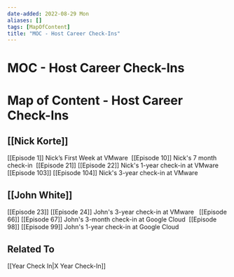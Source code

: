```yaml
---
date-added: 2022-08-29 Mon
aliases: []
tags: [MapOfContent]
title: "MOC - Host Career Check-Ins"
---
```


# MOC - Host Career Check-Ins

 # Map of Content - Host Career Check-Ins

## [[Nick Korte]]
[[Episode 1]] 
	Nick’s First Week at VMware 
[[Episode 10]] 
	Nick's 7 month check-in 
[[Episode 21]] [[Episode 22]] 
	Nick's 1-year check-in at VMware
[[Episode 103]] [[Episode 104]]
	Nick's 3-year check-in at VMware

## [[John White]] 
[[Episode 23]] [[Episode 24]]
	John's 3-year check-in at VMware  
[[Episode 66]] [[Episode 67]]
	John's 3-month check-in at Google Cloud 
[[Episode 98]] [[Episode 99]]
	John's 1-year check-in at Google Cloud 

## Related To
[[Year Check In|X Year Check-In]]